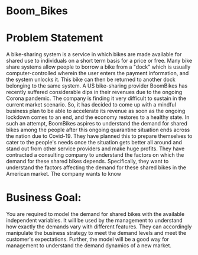 # Boom_Bikes

# Problem Statement
A bike-sharing system is a service in which bikes are made available for shared use to individuals on a 
short term basis for a price or free. Many bike share systems allow people to borrow a bike from a 
"dock" which is usually computer-controlled wherein the user enters the payment information, and 
the system unlocks it. This bike can then be returned to another dock belonging to the same system.
A US bike-sharing provider BoomBikes has recently suffered considerable dips in their revenues due 
to the ongoing Corona pandemic. The company is finding it very difficult to sustain in the current 
market scenario. So, it has decided to come up with a mindful business plan to be able to accelerate 
its revenue as soon as the ongoing lockdown comes to an end, and the economy restores to a 
healthy state. 
In such an attempt, BoomBikes aspires to understand the demand for shared bikes among the people 
after this ongoing quarantine situation ends across the nation due to Covid-19. They have planned 
this to prepare themselves to cater to the people's needs once the situation gets better all around 
and stand out from other service providers and make huge profits.
They have contracted a consulting company to understand the factors on which the demand for 
these shared bikes depends. Specifically, they want to understand the factors affecting the demand 
for these shared bikes in the American market. The company wants to know


# Business Goal:
You are required to model the demand for shared bikes with the available independent variables. It 
will be used by the management to understand how exactly the demands vary with different 
features. They can accordingly manipulate the business strategy to meet the demand levels and 
meet the customer's expectations. Further, the model will be a good way for management to 
understand the demand dynamics of a new market.

